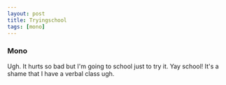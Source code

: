 ```yaml
---
layout: post
title: Tryingschool
tags: [mono] 
---
```


### Mono
Ugh. It hurts so bad but I'm going to school just to try it. Yay school! It's a shame that I have a verbal class ugh. 